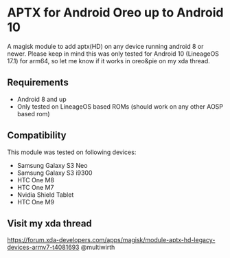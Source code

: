 # APTX for Android Oreo up to Android 10

A magisk module to add aptx(HD) on any device running android 8 or newer. Please keep in mind this was only tested for Android 10 (LineageOS 17.1) for arm64, so let me know if it works in oreo&pie on my xda thread.

## Requirements
- Android 8 and up
- Only tested on LineageOS based ROMs (should work on any other AOSP based rom)

## Compatibility
This module was tested on following devices:
- Samsung Galaxy S3 Neo
- Samsung Galaxy S3 i9300
- HTC One M8
- HTC One M7
- Nvidia Shield Tablet
- HTC One M9

## Visit my xda thread
https://forum.xda-developers.com/apps/magisk/module-aptx-hd-legacy-devices-armv7-t4081693
@multiwirth

